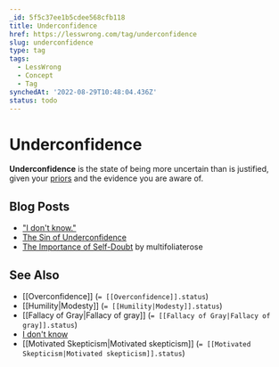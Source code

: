 ```yaml
---
_id: 5f5c37ee1b5cdee568cfb118
title: Underconfidence
href: https://lesswrong.com/tag/underconfidence
slug: underconfidence
type: tag
tags:
  - LessWrong
  - Concept
  - Tag
synchedAt: '2022-08-29T10:48:04.436Z'
status: todo
---
```


# Underconfidence

**Underconfidence** is the state of being more uncertain than is justified, given your [priors](https://wiki.lesswrong.com/wiki/prior) and the evidence you are aware of.

## Blog Posts

- ["I don't know."](http://lesswrong.com/lw/gs/i_dont_know/)
- [The Sin of Underconfidence](http://lesswrong.com/lw/c3/the_sin_of_underconfidence/)
- [The Importance of Self-Doubt](http://lesswrong.com/lw/2lr/the_importance_of_selfdoubt/) by multifoliaterose

## See Also

- [[Overconfidence]] (`= [[Overconfidence]].status`)
- [[Humility|Modesty]] (`= [[Humility|Modesty]].status`)
- [[Fallacy of Gray|Fallacy of gray]] (`= [[Fallacy of Gray|Fallacy of gray]].status`)
- [I don't know](https://wiki.lesswrong.com/wiki/I_don't_know)
- [[Motivated Skepticism|Motivated skepticism]] (`= [[Motivated Skepticism|Motivated skepticism]].status`)
